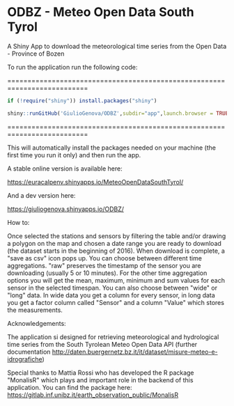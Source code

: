 # ODBZ - Meteo Open Data South Tyrol
A Shiny App to download the meteorological time series from the Open Data - Province of Bozen 

To run the application run the following code:

==========================================================================
```R
if (!require("shiny")) install.packages("shiny")

shiny::runGitHub('GiulioGenova/ODBZ',subdir="app",launch.browser = TRUE)
```
==========================================================================

This will automatically install the packages needed on your machine (the first time you run it only) and then run the app.

A stable online version is available here:

https://euracalpenv.shinyapps.io/MeteoOpenDataSouthTyrol/

And a dev version here:

https://giuliogenova.shinyapps.io/ODBZ/


How to:

Once selected the stations and sensors by filtering the table and/or drawing a polygon on the map and chosen a date range you are ready to download (the dataset starts
in the beginning of 2016). When download is complete, a "save as csv" icon pops up. You can choose between different time
aggregations. "raw" preserves the timestamp of the sensor you are downloading (usually 5 or 10 minutes). For the other time
aggregation options you will get the mean, maximum, minimum and sum values for each sensor in the selected timespan. You can also
choose between "wide" or "long" data. In wide data you get a column for every sensor, in long data you get a factor column called
"Sensor" and a column "Value" which stores the measurements.


Acknowledgements:

The application si designed for retrieving meteorological and hydrological time series from the South Tyrolean Meteo Open Data 
API (further documentation http://daten.buergernetz.bz.it/it/dataset/misure-meteo-e-idrografiche)

Special thanks to Mattia Rossi who has developed the R package "MonalisR" which plays and important role in the backend of this
application. You can find the package here:
https://gitlab.inf.unibz.it/earth_observation_public/MonalisR
